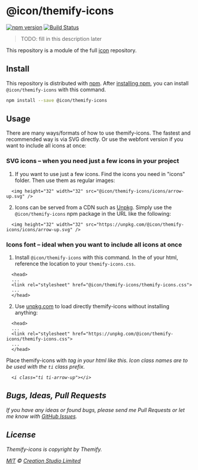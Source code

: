 # @icon/themify-icons

[![npm version](https://img.shields.io/npm/v/@icon/themify-icons.svg)](https://www.npmjs.org/package/@icon/themify-icons)
[![Build Status](https://travis-ci.org/icon/icon.svg?branch=master)](https://travis-ci.org/icon/icon)

> TODO: fill in this description later

This repository is a module of the full [icon][icon] repository.

## Install

This repository is distributed with [npm]. After [installing npm][install-npm], you can install `@icon/themify-icons` with this command.

```bash
npm install --save @icon/themify-icons
```

## Usage

There are many ways/formats of how to use themify-icons. The fastest and recommended way is via SVG directly. Or use the webfont version if you want to include all icons at once:

### SVG icons – when you need just a few icons in your project

  1. If you want to use just a few icons. Find the icons you need in "icons" folder. Then use them as regular images:

```
  <img height="32" width="32" src="@icon/themify-icons/icons/arrow-up.svg" />
```

  2. Icons can be served from a CDN such as [Unpkg][Unpkg]. Simply use the `@icon/themify-icons` npm package in the URL like the following:

```
  <img height="32" width="32" src="https://unpkg.com/@icon/themify-icons/icons/arrow-up.svg" />
```

### Icons font – ideal when you want to include all icons at once

  1. Install `@icon/themify-icons` with this command. In the <head> of your html, reference the location to your `themify-icons.css`.

```
  <head>
  ...
  <link rel="stylesheet" href="@icon/themify-icons/themify-icons.css">
  ...
  </head>
```

  2. Use [unpkg.com][Unpkg] to load directly themify-icons without installing anything:

```
  <head>
  ...
  <link rel="stylesheet" href="https://unpkg.com/@icon/themify-icons/themify-icons.css">
  ...
  </head>
```

  Place themify-icons with <i> tag in your html like this. Icon class names are to be used with the `ti` class prefix.

```
  <i class="ti ti-arrow-up"></i>
```


## Bugs, Ideas, Pull Requests

If you have any ideas or found bugs, please send me Pull Requests or let me know with [GitHub Issues][github issues].

## License

Themify-icons is copyright by Themify.

[MIT](./LICENSE) &copy; [Creation Studio Limited](https://creationstudio.com/)

[icon]: https://github.com/icon/icon
[docs]: http://icon.github.io/
[npm]: https://www.npmjs.com/
[install-npm]: https://docs.npmjs.com/getting-started/installing-node
[sass]: http://sass-lang.com/
[github issues]: https://github.com/thecreation/icons/issues
[Unpkg]: https://unpkg.com